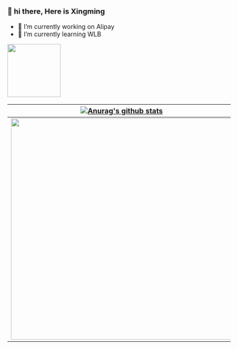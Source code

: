 ### 👋 hi there, Here is Xingming 

- 🔭 I’m currently working on Alipay
- 🌱 I’m currently learning WLB

<img width="120" src="https://visitor-badge.glitch.me/badge?page_id=flameOvO.flameOvO">

|<a href="https://github.com/flameOvO/github-readme-stats"><img align="center" src="https://github-readme-stats.vercel.app/api?username=flameOvO&show_icons=true&include_all_commits=true&theme=buefy&hide_border=true" alt="Anurag's github stats" /></a> | <a href="https://github.com/flameOvO/github-readme-stats"><img align="center" src="https://github-readme-stats.vercel.app/api/top-langs/?username=flameOvO&layout=compact&theme=buefy&hide_border=true" /></a> |
| :-:  | :-: |
| <img width="500" src="https://gw.alipayobjects.com/mdn/rms_adbd8c/afts/img/A*yA3CS7P8MS4AAAAAAAAAAAAAARQnAQ">| <img height="360" src="https://mdn.alipayobjects.com/huamei_lkhroj/afts/img/A*m1OnSoVM0B4AAAAAAAAAAAAADsZ5AQ/original"> |





<!--
**flameOvO/flameOvO** is a ✨ _special_ ✨ repository because its `README.md` (this file) appears on your GitHub profile.

Here are some ideas to get you started:

- 🔭 I’m currently working on ...
- 🌱 I’m currently learning ...
- 👯 I’m looking to collaborate on ...
- 🤔 I’m looking for help with ...
- 💬 Ask me about ...
- 📫 How to reach me: ...
- 😄 Pronouns: ...
- ⚡ Fun fact: ...
-->
